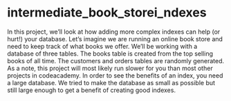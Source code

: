 # intermediate_book_storei_ndexes
In this project, we’ll look at how adding more complex indexes can help (or hurt!) your database. Let’s imagine we are running an online book store and need to keep track of what books we offer. We’ll be working with a database of three tables. The books table is created from the top selling books of all time. The customers and orders tables are randomly generated.  As a note, this project will most likely run slower for you than most other projects in codeacademy. In order to see the benefits of an index, you need a large database. We tried to make the database as small as possible but still large enough to get a benefit of creating good indexes.
